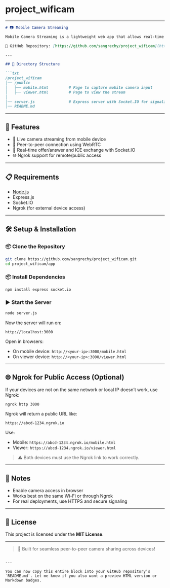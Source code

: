 # project_wificam

---

````markdown
# 📷 Mobile Camera Streaming

Mobile Camera Streaming is a lightweight web app that allows real-time video streaming from a mobile device to a viewer using WebRTC and Socket.IO. It works over local network or publicly using Ngrok tunneling.

🔗 GitHub Repository: [https://github.com/sangrechy/project_wificam](https://github.com/sangrechy/project_wificam)

---

## 📂 Directory Structure

```txt
/project_wificam
│── /public
│   ├── mobile.html         # Page to capture mobile camera input
│   ├── viewer.html         # Page to view the stream
│
│── server.js               # Express server with Socket.IO for signaling
│── README.md
````

---

## 🚀 Features

* 📱 Live camera streaming from mobile device
* 🔁 Peer-to-peer connection using WebRTC
* 🔄 Real-time offer/answer and ICE exchange with Socket.IO
* 🌐 Ngrok support for remote/public access

---

## 📋 Requirements

* [Node.js](https://nodejs.org/)
* Express.js
* Socket.IO
* Ngrok (for external device access)

---

## 🛠️ Setup & Installation

### 📦 Clone the Repository

```bash
git clone https://github.com/sangrechy/project_wificam.git
cd project_wificam/app
```

### 📦 Install Dependencies

```bash
npm install express socket.io
```

### ▶️ Start the Server

```bash
node server.js
```

Now the server will run on:

```
http://localhost:3000
```

Open in browsers:

* On mobile device: `http://<your-ip>:3000/mobile.html`
* On viewer device: `http://<your-ip>:3000/viewer.html`

---

## 🌐 Ngrok for Public Access (Optional)

If your devices are not on the same network or local IP doesn’t work, use Ngrok:

```bash
ngrok http 3000
```

Ngrok will return a public URL like:

```
https://abcd-1234.ngrok.io
```

Use:

* Mobile: `https://abcd-1234.ngrok.io/mobile.html`
* Viewer: `https://abcd-1234.ngrok.io/viewer.html`

> ⚠️ Both devices must use the Ngrok link to work correctly.

---

## 🔐 Notes

* Enable camera access in browser
* Works best on the same Wi-Fi or through Ngrok
* For real deployments, use HTTPS and secure signaling

---

## 📜 License

This project is licensed under the **MIT License**.

---

> 🚀 Built for seamless peer-to-peer camera sharing across devices!

```

---

You can now copy this entire block into your GitHub repository’s `README.md`. Let me know if you also want a preview HTML version or Markdown badges.
```
